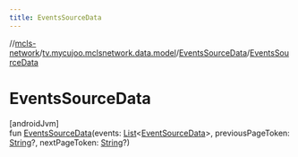 ```yaml
---
title: EventsSourceData
---
```

//[mcls-network](../../../index.html)/[tv.mycujoo.mclsnetwork.data.model](../index.html)/[EventsSourceData](index.html)/[EventsSourceData](-events-source-data.html)



# EventsSourceData



[androidJvm]\
fun [EventsSourceData](-events-source-data.html)(events: [List](https://kotlinlang.org/api/latest/jvm/stdlib/kotlin.collections/-list/index.html)&lt;[EventSourceData](../-event-source-data/index.html)&gt;, previousPageToken: [String](https://kotlinlang.org/api/latest/jvm/stdlib/kotlin/-string/index.html)?, nextPageToken: [String](https://kotlinlang.org/api/latest/jvm/stdlib/kotlin/-string/index.html)?)




